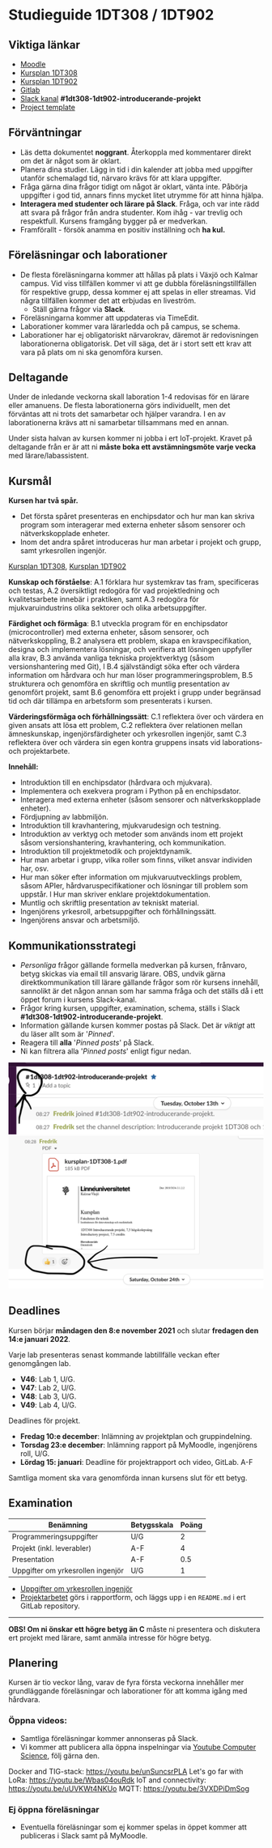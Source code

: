 # Studieguide 1DT308 / 1DT902

## Viktiga länkar

- [Moodle](https://mymoodle.lnu.se/course/view.php?id=52254)
- [Kursplan 1DT308](https://kursplan.lnu.se/kursplaner/kursplan-1DT308-1.pdf)
- [Kursplan 1DT902](https://kursplan.lnu.se/kursplaner/kursplan-1DT902-1.pdf)
- [Gitlab](https://gitlab.lnu.se/1dt308/content)
- [Slack kanal](https://coursepress.slack.com/signup) **#1dt308-1dt902-introducerande-projekt**
- [Project template](project-template.md)

## Förväntningar

- Läs detta dokumentet **noggrant**. Återkoppla med kommentarer direkt om det är något som är oklart.
- Planera dina studier. Lägg in tid i din kalender att jobba med uppgifter utanför schemalagd tid, närvaro krävs för att klara uppgifter.
- Fråga gärna dina frågor tidigt om något är oklart, vänta inte. Påbörja uppgifter i god tid, annars finns mycket litet utrymme för att hinna hjälpa.
- **Interagera med studenter och lärare på Slack**. Fråga, och var inte rädd att svara på frågor från andra studenter. Kom ihåg - var trevlig och respektfull. Kursens framgång bygger på er medverkan.
- Framförallt - försök anamma en positiv inställning och **ha kul.**

## Föreläsningar och laborationer

- De flesta föreläsningarna kommer att hållas på plats i Växjö och Kalmar campus. Vid viss tillfällen kommer vi att ge dubbla föreläsningstillfällen för respektive grupp, dessa kommer ej att spelas in eller streamas. Vid några tillfällen kommer det att erbjudas en liveström.
	- Ställ gärna frågor via **Slack**.
- Föreläsningarna kommer att uppdateras via TimeEdit.
- Laborationer kommer vara lärarledda och på campus, se schema.
- Laborationer har ej obligatoriskt närvarokrav, däremot är redovisningen laborationerna obligatorisk. Det vill säga, det är i stort sett ett krav att vara på plats om ni ska genomföra kursen.

## Deltagande

Under de inledande veckorna skall laboration 1-4 redovisas för en lärare eller amanuens. De flesta laborationerna görs individuellt, men det förväntas att ni trots det samarbetar och hjälper varandra. I en av laborationerna krävs att ni samarbetar tillsammans med en annan.

Under sista halvan av kursen kommer ni jobba i ert IoT-projekt. Kravet på deltagande från er är att ni **måste boka ett avstämningsmöte varje vecka** med lärare/labassistent.

## Kursmål

**Kursen har två spår.**

- Det första spåret presenteras en enchipsdator och hur man kan skriva program som interagerar med externa enheter såsom sensorer och nätverkskopplade enheter. 
- Inom det andra spåret introduceras hur man arbetar i projekt och grupp, samt yrkesrollen ingenjör.

[Kursplan 1DT308](https://kursplan.lnu.se/kursplaner/kursplan-1DT308-1.pdf), [Kursplan 1DT902](https://kursplan.lnu.se/kursplaner/kursplan-1DT902-1.pdf)

**Kunskap och förståelse**:
A.1 förklara hur systemkrav tas fram, specificeras och testas,
A.2 översiktligt redogöra för vad projektledning och kvalitetsarbete innebär i praktiken, samt
A.3 redogöra för mjukvaruindustrins olika sektorer och olika arbetsuppgifter.

**Färdighet och förmåga**:
B.1 utveckla program för en enchipsdator (microcontroller) med externa enheter, såsom sensorer, och nätverkskoppling,
B.2 analysera ett problem, skapa en kravspecifikation, designa och implementera lösningar, och verifiera att lösningen uppfyller alla krav,
B.3 använda vanliga tekniska projektverktyg (såsom versionshantering med Git), l B.4 självständigt söka efter och värdera information om hårdvara och hur man löser programmeringsproblem,
B.5 strukturera och genomföra en skriftlig och muntlig presentation av genomfört projekt, samt
B.6 genomföra ett projekt i grupp under begränsad tid och där tillämpa en arbetsform som presenterats i kursen.

**Värderingsförmåga och förhållningssätt**:
C.1 reflektera över och värdera en given ansats att lösa ett problem,
C.2 reflektera över relationen mellan ämneskunskap, ingenjörsfärdigheter och yrkesrollen ingenjör, samt
C.3 reflektera över och värdera sin egen kontra gruppens insats vid laborations­ och projektarbete.

**Innehåll:**

- Introduktion till en enchipsdator (hårdvara och mjukvara).
- Implementera och exekvera program i Python på en enchipsdator.
- Interagera med externa enheter (såsom sensorer och nätverkskopplade enheter).
- Fördjupning av labbmiljön.
- Introduktion till kravhantering, mjukvarudesign och testning.
- Introduktion av verktyg och metoder som används inom ett projekt såsom versionshantering, kravhantering, och kommunikation.
- Introduktion till projektmetodik och projektdynamik.
- Hur man arbetar i grupp, vilka roller som finns, vilket ansvar individen har, osv.
- Hur man söker efter information om mjukvaruutvecklings problem, såsom APIer, hårdvaruspecifikationer och lösningar till problem som uppstår. l Hur man skriver enklare projektdokumentation.
- Muntlig och skriftlig presentation av tekniskt material.
- Ingenjörens yrkesroll, arbetsuppgifter och förhållningssätt.
- Ingenjörens ansvar och arbetsmiljö.

## Kommunikationsstrategi

- *Personliga* frågor gällande formella medverkan på kursen, frånvaro, betyg skickas via email till ansvarig lärare. OBS, undvik gärna direktkommunikation till lärare gällande frågor som rör kursens innehåll, sannolikt är det någon annan som har samma fråga och det ställs då i ett öppet forum i kursens Slack-kanal.
- Frågor kring kursen, uppgifter, examination, schema, ställs i Slack **#1dt308-1dt902-introducerande-projekt**.
- Information gällande kursen kommer postas på Slack. Det är _viktigt_ att du läser allt som är '*Pinned*'.
- Reagera till **alla** '*Pinned posts*' på Slack.
- Ni kan filtrera alla '*Pinned posts*' enligt figur nedan.

![pinned-posts](images/pinned_slack.png)
![reactions](images/react_slack.png)

## Deadlines

Kursen börjar **måndagen den 8:e november 2021** och slutar **fredagen den 14:e januari 2022**.

Varje lab presenteras senast kommande labtillfälle veckan efter genomgången lab.

- **V46**: Lab 1, U/G.
- **V47**: Lab 2, U/G.
- **V48**: Lab 3, U/G.
- **V49**: Lab 4, U/G.

Deadlines för projekt.

- **Fredag 10:e december**: Inlämning av projektplan och gruppindelning.
- **Torsdag 23:e december**: Inlämning rapport på MyMoodle, ingenjörens roll, U/G.
- **Lördag 15: januari**: Deadline för projektrapport och video, GitLab. A-F

Samtliga moment ska vara genomförda innan kursens slut för ett betyg.

## Examination

| Benämning | Betygsskala | Poäng |
| --- | --- | --- |
|  Programmeringsuppgifter  | U/G | 2 |
| Projekt (inkl. leverabler) | A-F | 4 |
| Presentation | A-F | 0.5 |
| Uppgifter om yrkesrollen ingenjör | U/G | 1 |

- [Uppgifter om yrkesrollen ingenjör](ingenjor.md)
- [Projektarbetet](project-template.md) görs i rapportform, och läggs upp i en `README.md` i ert GitLab repository.

---

**OBS! Om ni önskar ett högre betyg än C** måste ni presentera och diskutera ert projekt med lärare, samt anmäla intresse för högre betyg.

## Planering

Kursen är tio veckor lång, varav de fyra första veckorna innehåller mer grundläggande föreläsningar och laborationer för att komma igång med hårdvara. 

### Öppna videos:

- Samtliga föreläsningar kommer annonseras på Slack.
- Vi kommer att publicera alla öppna inspelningar via [Youtube Computer Science](https://www.youtube.com/cslnu), följ gärna den.


Docker and TIG-stack: https://youtu.be/unSuncsrPLA
Let's go far with LoRa: https://youtu.be/Wbas04ouRdk
IoT and connectivity: https://youtu.be/uUVKWt4NKUo
MQTT: https://youtu.be/3VXDPiDmSog




### Ej öppna föreläsningar

- Eventuella föreläsningar som ej kommer spelas in öppet kommer att publiceras i Slack samt på MyMoodle. 
